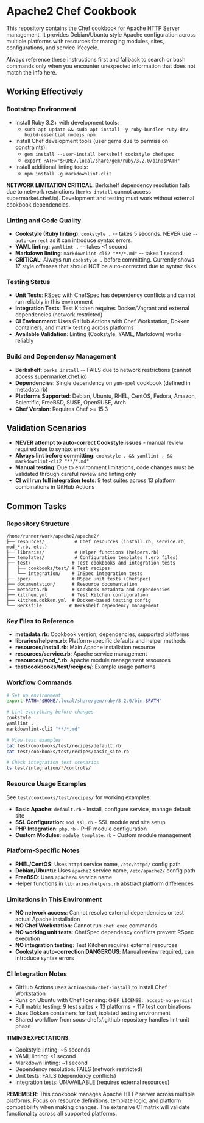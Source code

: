 # Apache2 Chef Cookbook

This repository contains the Chef cookbook for Apache HTTP Server management. It provides Debian/Ubuntu style Apache configuration across multiple platforms with resources for managing modules, sites, configurations, and service lifecycle.

Always reference these instructions first and fallback to search or bash commands only when you encounter unexpected information that does not match the info here.

## Working Effectively

### Bootstrap Environment
- Install Ruby 3.2+ with development tools:
  - `sudo apt update && sudo apt install -y ruby-bundler ruby-dev build-essential nodejs npm`
- Install Chef development tools (user gems due to permission constraints):
  - `gem install --user-install berkshelf cookstyle chefspec`
  - `export PATH="$HOME/.local/share/gem/ruby/3.2.0/bin:$PATH"`
- Install additional linting tools:
  - `npm install -g markdownlint-cli2`

**NETWORK LIMITATION CRITICAL**: Berkshelf dependency resolution fails due to network restrictions (`berks install` cannot access supermarket.chef.io). Development and testing must work without external cookbook dependencies.

### Linting and Code Quality
- **Cookstyle (Ruby linting)**: `cookstyle .` -- takes 5 seconds. NEVER use `--auto-correct` as it can introduce syntax errors.
- **YAML linting**: `yamllint .` -- takes <1 second
- **Markdown linting**: `markdownlint-cli2 "**/*.md"` -- takes 1 second
- **CRITICAL**: Always run `cookstyle .` before committing. Currently shows 17 style offenses that should NOT be auto-corrected due to syntax risks.

### Testing Status
- **Unit Tests**: RSpec with ChefSpec has dependency conflicts and cannot run reliably in this environment
- **Integration Tests**: Test Kitchen requires Docker/Vagrant and external dependencies (network restricted)
- **CI Environment**: Uses GitHub Actions with Chef Workstation, Dokken containers, and matrix testing across platforms
- **Available Validation**: Linting (Cookstyle, YAML, Markdown) works reliably

### Build and Dependency Management
- **Berkshelf**: `berks install` -- FAILS due to network restrictions (cannot access supermarket.chef.io)
- **Dependencies**: Single dependency on `yum-epel` cookbook (defined in metadata.rb)
- **Platforms Supported**: Debian, Ubuntu, RHEL, CentOS, Fedora, Amazon, Scientific, FreeBSD, SUSE, OpenSUSE, Arch
- **Chef Version**: Requires Chef >= 15.3

## Validation Scenarios
- **NEVER attempt to auto-correct Cookstyle issues** - manual review required due to syntax error risks
- **Always lint before committing**: `cookstyle . && yamllint . && markdownlint-cli2 "**/*.md"`
- **Manual testing**: Due to environment limitations, code changes must be validated through careful review and linting only
- **CI will run full integration tests**: 9 test suites across 13 platform combinations in GitHub Actions

## Common Tasks

### Repository Structure
```
/home/runner/work/apache2/apache2/
├── resources/           # Chef resources (install.rb, service.rb, mod_*.rb, etc.)
├── libraries/           # Helper functions (helpers.rb)
├── templates/           # Configuration templates (.erb files)
├── test/               # Test cookbooks and integration tests
│   ├── cookbooks/test/ # Test recipes
│   └── integration/    # InSpec integration tests
├── spec/               # RSpec unit tests (ChefSpec)
├── documentation/      # Resource documentation
├── metadata.rb         # Cookbook metadata and dependencies
├── kitchen.yml         # Test Kitchen configuration
├── kitchen.dokken.yml  # Docker-based testing config
└── Berksfile          # Berkshelf dependency management
```

### Key Files to Reference
- **metadata.rb**: Cookbook version, dependencies, supported platforms
- **libraries/helpers.rb**: Platform-specific defaults and helper methods
- **resources/install.rb**: Main Apache installation resource
- **resources/service.rb**: Apache service management
- **resources/mod_*.rb**: Apache module management resources
- **test/cookbooks/test/recipes/**: Example usage patterns

### Workflow Commands
```bash
# Set up environment
export PATH="$HOME/.local/share/gem/ruby/3.2.0/bin:$PATH"

# Lint everything before changes
cookstyle .
yamllint .
markdownlint-cli2 "**/*.md"

# View test examples
cat test/cookbooks/test/recipes/default.rb
cat test/cookbooks/test/recipes/basic_site.rb

# Check integration test scenarios
ls test/integration/*/controls/
```

### Resource Usage Examples
See `test/cookbooks/test/recipes/` for working examples:
- **Basic Apache**: `default.rb` - Install, configure service, manage default site
- **SSL Configuration**: `mod_ssl.rb` - SSL module and site setup  
- **PHP Integration**: `php.rb` - PHP module configuration
- **Custom Modules**: `module_template.rb` - Custom module management

### Platform-Specific Notes
- **RHEL/CentOS**: Uses `httpd` service name, `/etc/httpd/` config path
- **Debian/Ubuntu**: Uses `apache2` service name, `/etc/apache2/` config path
- **FreeBSD**: Uses `apache24` service name
- Helper functions in `libraries/helpers.rb` abstract platform differences

### Limitations in This Environment
- **NO network access**: Cannot resolve external dependencies or test actual Apache installation
- **NO Chef Workstation**: Cannot run `chef exec` commands
- **NO working unit tests**: ChefSpec dependency conflicts prevent RSpec execution
- **NO integration testing**: Test Kitchen requires external resources
- **Cookstyle auto-correction DANGEROUS**: Manual review required, can introduce syntax errors

### CI Integration Notes
- GitHub Actions uses `actionshub/chef-install` to install Chef Workstation
- Runs on Ubuntu with Chef licensing: `CHEF_LICENSE: accept-no-persist`
- Full matrix testing: 9 test suites × 13 platforms = 117 test combinations
- Uses Dokken containers for fast, isolated testing environment
- Shared workflow from sous-chefs/.github repository handles lint-unit phase

**TIMING EXPECTATIONS**:
- Cookstyle linting: ~5 seconds
- YAML linting: <1 second  
- Markdown linting: ~1 second
- Dependency resolution: FAILS (network restricted)
- Unit tests: FAILS (dependency conflicts)
- Integration tests: UNAVAILABLE (requires external resources)

**REMEMBER**: This cookbook manages Apache HTTP server across multiple platforms. Focus on resource definitions, template logic, and platform compatibility when making changes. The extensive CI matrix will validate functionality across all supported platforms.